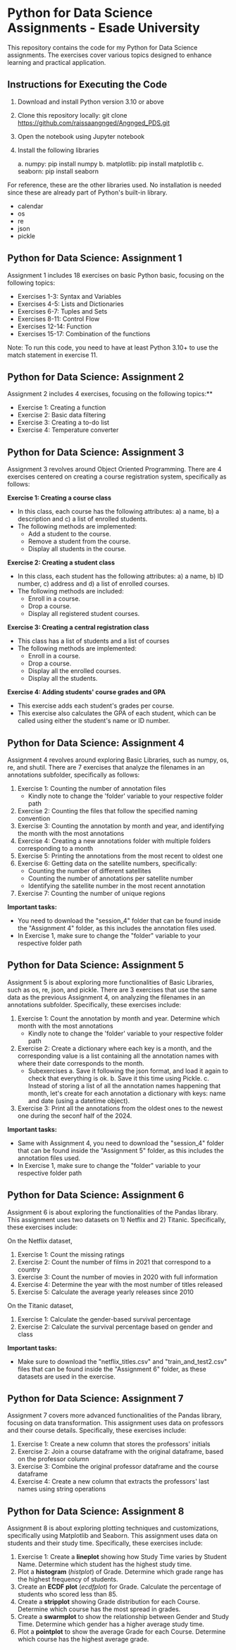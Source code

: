# Python for Data Science Assignments - Esade University
This repository contains the code for my Python for Data Science assignments. The exercises cover various topics designed to enhance learning and practical application.

## Instructions for Executing the Code
1. Download and install Python version 3.10 or above
2. Clone this repository locally: git clone https://github.com/raissaangnged/Angnged_PDS.git
3. Open the notebook using Jupyter notebook
4. Install the following libraries

   a. numpy: pip install numpy
   b. matplotlib: pip install matplotlib
   c. seaborn: pip install seaborn

For reference, these are the other libraries used. No installation is needed since these are already part of Python's built-in library.
* calendar
* os
* re
* json
* pickle

## Python for Data Science: Assignment 1

Assignment 1 includes 18 exercises on basic Python basic, focusing on the following topics:

* Exercises 1-3: Syntax and Variables
* Exercises 4-5: Lists and Dictionaries
* Exercises 6-7: Tuples and Sets
* Exercises 8-11: Control Flow
* Exercises 12-14: Function
* Exercises 15-17: Combination of the functions

Note: To run this code, you need to have at least Python 3.10+ to use the match statement in exercise 11. 

## Python for Data Science: Assignment 2

Assignment 2 includes 4 exercises, focusing on the following topics:**

* Exercise 1: Creating a function
* Exercise 2: Basic data filtering
* Exercise 3: Creating a to-do list
* Exercise 4: Temperature converter <br/>

## Python for Data Science: Assignment 3

Assignment 3 revolves around Object Oriented Programming. There are 4 exercises centered on creating a course registration system, specifically as follows:

**Exercise 1: Creating a course class**
* In this class, each course has the following attributes: a) a name, b) a description and c) a list of enrolled students.
* The following methods are implemented:
   * Add a student to the course.
   * Remove a student from the course.
   * Display all students in the course. 
 
**Exercise 2: Creating a student class**
* In this class, each student has the following attributes: a) a name, b) ID number, c) address and d) a list of enrolled courses.
* The following methods are included:
  * Enroll in a course.
  * Drop a course.
  * Display all registered student courses.
 
**Exercise 3: Creating a central registration class**
* This class has a list of students and a list of courses
* The following methods are implemented:
  * Enroll in a course.
  * Drop a course.
  * Display all the enrolled courses.
  * Display all the students.
    
**Exercise 4: Adding students' course grades and GPA**
* This exercise adds each student's grades per course.
* This exercise also calculates the GPA of each student, which can be called using either the student's name or ID number. 

## Python for Data Science: Assignment 4

Assignment 4 revolves around exploring Basic Libraries, such as numpy, os, re, and shutil. There are 7 exercises that analyze the filenames in an annotations subfolder, specifically as follows: 

1. Exercise 1: Counting the number of annotation files
   * Kindly note to change the 'folder' variable to your respective folder path
3. Exercise 2: Counting the files that follow the specified naming convention 
4. Exercise 3: Counting the annotation by month and year, and identifying the month with the most annotations
5. Exercise 4: Creating a new annotations folder with multiple folders corresponding to a month
6. Exercise 5: Printing the annotations from the most recent to oldest one
7. Exercise 6: Getting data on the satellite numbers, specifically:
   * Counting the number of different satellites
   * Counting the number of annotations per satellite number
   * Identifying the satellite number in the most recent annotation
8. Exercise 7: Counting the number of unique regions

**Important tasks:** 
  * You need to download the "session_4" folder that can be found inside the "Assignment 4" folder, as this includes the annotation files used.
  * In Exercise 1, make sure to change the "folder" variable to your respective folder path

## Python for Data Science: Assignment 5

Assignment 5 is about exploring more functionalities of Basic Libraries, such as os, re, json, and pickle. There are 3 exercises that use the same data as the previous Assignment 4, on analyzing the filenames in an annotations subfolder. Specifically, these exercises include:

1. Exercise 1: Count the annotation by month and year. Determine which month with the most annotations
   * Kindly note to change the 'folder' variable to your respective folder path
2. Exercise 2: Create a dictionary where each key is a month, and the corresponding value is a list containing all the annotation names with where their date corresponds to the month.
   * Subexercises
       a. Save it following the json format, and load it again to check that everything is ok.
       b. Save it this time using Pickle.
       c. Instead of storing a list of all the annotation names happening that month, let's create for each annotation a dictionary with keys: name and date (using a datetime object). 
4. Exercise 3: Print all the annotations from the oldest ones to the newest one during the seconf half of the 2024. 

**Important tasks:** 
  * Same with Assignment 4, you need to download the "session_4" folder that can be found inside the "Assignment 5" folder, as this includes the annotation files used.
  * In Exercise 1, make sure to change the "folder" variable to your respective folder path

## Python for Data Science: Assignment 6

Assignment 6 is about exploring the functionalities of the Pandas library. This assignment uses two datasets on 1) Netflix and 2) Titanic. Specifically, these exercises include:

On the Netflix dataset,
1. Exercise 1: Count the missing ratings
2. Exercise 2: Count the number of films in 2021 that correspond to a country
3. Exercise 3: Count the number of movies in 2020 with full information
4. Exercise 4: Determine the year with the most number of titles released
5. Exercise 5: Calculate the average yearly releases since 2010

On the Titanic dataset,
1. Exercise 1: Calculate the gender-based survival percentage
2. Exercise 2: Calculate the survival percentage based on gender and class

**Important tasks:** 
  * Make sure to download the "netflix_titles.csv" and "train_and_test2.csv" files that can be found inside the "Assignment 6" folder, as these datasets are used in the exercise.

## Python for Data Science: Assignment 7

Assignment 7 covers more advanced functionalities of the Pandas library, focusing on data transformation. This assignment uses data on professors and their course details. Specifically, these exercises include:

1. Exercise 1: Create a new column that stores the professors' initials
2. Exercise 2: Join a course dataframe with the original dataframe, based on the professor column
3. Exercise 3: Combine the original professor dataframe and the course dataframe
4. Exercise 4: Create a new column that extracts the professors' last names using string operations

## Python for Data Science: Assignment 8

Assignment 8 is about exploring plotting techniques and customizations, specifically using Matplotlib and Seaborn. This assignment uses data on students and their study time. Specifically, these exercises include:

1. Exercise 1: Create a **lineplot** showing how Study Time varies by Student Name. Determine which student has the highest study time.
2. Plot a **histogram** (*histplot*) of Grade. Determine which grade range has the highest frequency of students.
3. Create an **ECDF plot** (*ecdfplot*) for Grade. Calculate the percentage of students who scored less than 85.
4. Create a **stripplot** showing Grade distribution for each Course. Determine which course has the most spread in grades.
5. Create a **swarmplot** to show the relationship between Gender and Study Time. Determine which gender has a higher average study time.
6. Plot a **pointplot** to show the average Grade for each Course. Determine which course has the highest average grade.
